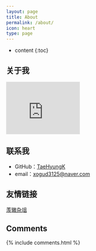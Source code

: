 ```yaml
---
layout: page
title: About
permalink: /about/
icon: heart
type: page
---
```


* content
{:toc}

## 关于我

<iframe src="https://githubbadge.appspot.com/gaohaoyang?s=1" style="border: 0;height: 142px;width: 200px;overflow: hidden;" frameBorder="0"></iframe>

## 联系我

* GitHub：[TaeHyungK](https://github.com/TaeHyungK)
* email：xogud3125@naver.com

## 友情链接

[羡辙杂俎](http://taehyungk.github.io/)

## Comments

{% include comments.html %}
